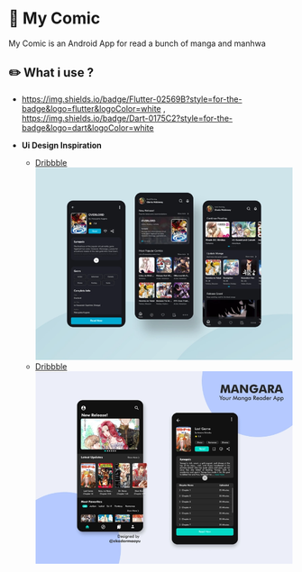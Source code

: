# 📖 My Comic

My Comic is an Android App for read a bunch of manga and manhwa

## ✏️ What i use ?

* https://img.shields.io/badge/Flutter-02569B?style=for-the-badge&logo=flutter&logoColor=white , https://img.shields.io/badge/Dart-0175C2?style=for-the-badge&logo=dart&logoColor=white

* **Ui Design Inspiration**

    - [Dribbble](https://dribbble.com/shots/10845602-Comic-Apps-UI-Design)
![UI 1](screenshot/ui1.webp?raw=true "UI Inspiration 1")
    - [Dribbble](https://dribbble.com/shots/11722190-Manga-Reader-App-MANGARA)
![UI 2](screenshot/ui2.webp?raw=true "UI Inspiration 2")

